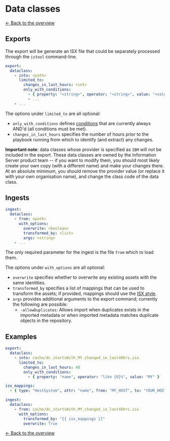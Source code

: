 # Data classes

[<- Back to the overview](../README.md)

## Exports

The export will be generate an ISX file that could be separately processed through the `istool` command-line.

```yml
export:
  dataclass:
    - into: <path>
      limited_to:
        changes_in_last_hours: <int>
        only_with_conditions:
          - { property: "<string>", operator: "<string>", value: "<value>" }
          - ...
    - ...
```

The options under `limited_to` are all optional:

- `only_with_conditions` defines [conditions](conditions.md) that are currently always AND'd (all conditions must be met).
- `changes_in_last_hours` specifies the number of hours prior to the playbook running from which to identify (and extract) any changes.

**Important note**: data classes whose provider is specified as `IBM` will _not_ be included in the export. These data classes are owned by the Information Server product team -- if you want to modify them, you should most likely create your own copy (with a different name) and make your changes there. At an absolute minimum, you should remove the provider value (or replace it with your own organisation name), and change the class code of the data class.

## Ingests

```yml
ingest:
  dataclass:
    - from: <path>
      with_options:
        overwrite: <boolean>
        transformed_by: <list>
        args: <string>
    - ...
```

The only required parameter for the ingest is the file `from` which to load them.

The options under `with_options` are all optional:

- `overwrite` specifies whether to overwrite any existing assets with the same identities.
- `transformed_by` specifies a list of mappings that can be used to transform the assets; if provided, mappings should use the [ISX style](mappings.md#isx-style).
- `args` provides additional arguments to the export command; currently the following are possible:
  - `-allowDuplicates`: Allows import when duplicates exists in the imported metadata or when imported metadata matches duplicate objects in the repository.

## Examples

```yml
export:
  dataclass:
    - into: cache/dc_startsWith_MY_changed_in_last48hrs.isx
      limited_to:
        changes_in_last_hours: 48
        only_with_conditions:
          - { property: "name", operator: "like {0}%", value: "MY" }

isx_mappings:
  - { type: "HostSystem", attr: "name", from: "MY_HOST", to: "YOUR_HOST" }

ingest:
  dataclass:
    - from: cache/dc_startsWith_MY_changed_in_last48hrs.isx
      with_options:
        transformed_by: "{{ isx_mappings }}"
        overwrite: True
```

[<- Back to the overview](../README.md)
